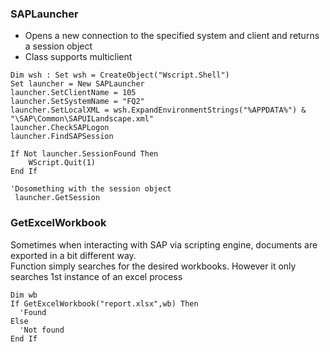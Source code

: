 ### SAPLauncher
* Opens a new connection to the specified system and client and returns a session object  
* Class supports multiclient

``` vbscript
Dim wsh : Set wsh = CreateObject("Wscript.Shell")
Set launcher = New SAPLauncher
launcher.SetClientName = 105
launcher.SetSystemName = "FQ2"
launcher.SetLocalXML = wsh.ExpandEnvironmentStrings("%APPDATA%") & "\SAP\Common\SAPUILandscape.xml"
launcher.CheckSAPLogon
launcher.FindSAPSession

If Not launcher.SessionFound Then 
	WScript.Quit(1)
End If

'Dosomething with the session object
 launcher.GetSession
```

### GetExcelWorkbook  
Sometimes when interacting with SAP via scripting engine, documents are exported in a bit different way.  
Function simply searches for the desired workbooks.
However it only searches 1st instance of an excel process

``` vbscript
Dim wb
If GetExcelWorkbook("report.xlsx",wb) Then 
  'Found
Else
  'Not found
End If
```
